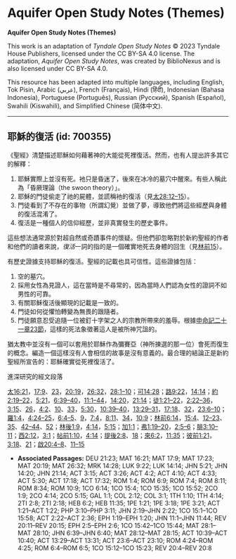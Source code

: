 # Aquifer Open Study Notes (Themes)

**Aquifer Open Study Notes (Themes)**

This work is an adaptation of *Tyndale Open Study Notes* © 2023 Tyndale House Publishers, licensed under the CC BY\-SA 4\.0 license. The adaptation, *Aquifer Open Study Notes*, was created by BiblioNexus and is also licensed under CC BY\-SA 4\.0\.

This resource has been adapted into multiple languages, including English, Tok Pisin, Arabic (عربي), French (Français), Hindi (हिंदी), Indonesian (Bahasa Indonesia), Portuguese (Português), Russian (Русский), Spanish (Español), Swahili (Kiswahili), and Simplified Chinese (简体中文).



--------------------------------

## 耶穌的復活 (id: 700355)

《聖經》清楚描述耶穌如何藉著神的大能從死裡復活。然而，也有人提出許多其它的解釋：

1. 耶穌實際上並沒有死。衪只是昏迷了，後來在冰冷的墓穴中醒來。有些人稱此為「昏厥理論（the swoon theory）」。
2. 耶穌的門徒偷走了祂的屍體，並謊稱衪的復活（見[太28:12–15](https://ref.ly/Matt28:12-Matt28:15)）。
3. 門徒看到了不存在的事物（所謂幻覺）並做了夢，導致他們將這些經歷與身體的復活混淆了。
4. 復活是一種個人的信仰經歷，並非真實發生的歷史事件。

這些想法通常源於對超自然或奇蹟事件的懷疑。但他們卻忽略對於新約聖經的作者和他們的讀者來說，*復活*一詞的指的是一個確實地死去身體的回生（見[林前15](https://ref.ly/1Cor15:1-1Cor15:58)）。

有歷史證據支持耶穌的復活。聖經的記載也具可信性。這些證據包括：

1. 空的墓穴。
2. 採用女性為見證人，這在當時是不尋常的，因為當時人們認為女性的證詞不如男性的可靠。
3. 有關耶穌復活後顯現的記載是一致的。
4. 門徒如何從懼怕轉變為無畏的跟隨者。
5. 門徒願意忍受追隨一位被釘十字架之人的宗教所帶來的羞辱。根據[申命記二十一章23節](https://ref.ly/Deut21:23)，這樣的死法象徵著這人是被所神咒詛的。

猶太教中並沒有一個可以套用於耶穌作為彌賽亞（神所揀選的那一位）會死而復生的概念。編造一個這樣沒有人會相信的故事是沒有意義的。最合理的結論正是新約聖經所宣告的：耶穌確實從死裡復活了。

進深研究的經文段落

[太16:21](https://ref.ly/Matt16:21)，[17:9](https://ref.ly/Matt17:9)、[23](https://ref.ly/Matt17:23)，[20:19](https://ref.ly/Matt20:19)，[26:32](https://ref.ly/Matt26:32)，[28:1–10](https://ref.ly/Matt28:1-Matt28:10)；[可14:28](https://ref.ly/Mark14:28)；[路9:22](https://ref.ly/Luke9:22)，[14:14](https://ref.ly/Luke14:14)；[約2:19–22](https://ref.ly/John2:19-John2:22)，[5:21](https://ref.ly/John5:21)，[6:39–40](https://ref.ly/John6:39-John6:40)，[11:1–44](https://ref.ly/John11:1-John11:44)，[14:20](https://ref.ly/John14:20)，[21:14](https://ref.ly/John21:14)；[徒1:21–22](https://ref.ly/Acts1:21-Acts1:22)，[2:22–36](https://ref.ly/Acts2:22-Acts2:36)，[3:15](https://ref.ly/Acts3:15)、[26](https://ref.ly/Acts3:26)，[4:2](https://ref.ly/Acts4:2)、[10](https://ref.ly/Acts4:10)、[33](https://ref.ly/Acts4:33)，[5:30](https://ref.ly/Acts5:30)，[10:39–40](https://ref.ly/Acts10:39-Acts10:40)，[13:29–31](https://ref.ly/Acts13:29-Acts13:31)，[17:18](https://ref.ly/Acts17:18)、[32](https://ref.ly/Acts17:32)，[23:6–10](https://ref.ly/Acts23:6-Acts23:10)；[羅1:4](https://ref.ly/Rom1:4)，[4:24–25](https://ref.ly/Rom4:24-Rom4:25)，[6:4–5](https://ref.ly/Rom6:4-Rom6:5)、[9](https://ref.ly/Rom6:9)，[7:4](https://ref.ly/Rom7:4)，[8:11](https://ref.ly/Rom8:11)、[34](https://ref.ly/Rom8:34)，[10:9](https://ref.ly/Rom10:9)；[林前6:14](https://ref.ly/1Cor6:14)，[15:4](https://ref.ly/1Cor15:4)、[12–23](https://ref.ly/1Cor15:12-1Cor15:23)、[35](https://ref.ly/1Cor15:35)、[42–44](https://ref.ly/1Cor15:42-1Cor15:44)、[52](https://ref.ly/1Cor15:52)；[林後1:9](https://ref.ly/2Cor1:9)，[4:14](https://ref.ly/2Cor4:14)，[5:15](https://ref.ly/2Cor5:15)；[加1:1](https://ref.ly/Gal1:1)；[弗1:19–20](https://ref.ly/Eph1:19-Eph1:20)，[2:5–6](https://ref.ly/Eph2:5-Eph2:6)；[腓3:10–11](https://ref.ly/Phil3:10-Phil3:11)；[西2:12](https://ref.ly/Col2:12)，[3:1](https://ref.ly/Col3:1)；[帖前1:10](https://ref.ly/1Thess1:10)，[4:14](https://ref.ly/1Thess4:14)；[提後2:8](https://ref.ly/2Tim2:8)、[18](https://ref.ly/2Tim2:18)；[來6:2](https://ref.ly/Heb6:2)，[11:35](https://ref.ly/Heb11:35)；[彼前1:21](https://ref.ly/1Pet1:21)，[3:18](https://ref.ly/1Pet3:18)、[21](https://ref.ly/1Pet3:21)；[啟20:4–8](https://ref.ly/Rev20:4-Rev20:8)、[11–15](https://ref.ly/Rev20:11-Rev20:15)

* **Associated Passages:** DEU 21:23; MAT 16:21; MAT 17:9; MAT 17:23; MAT 20:19; MAT 26:32; MRK 14:28; LUK 9:22; LUK 14:14; JHN 5:21; JHN 14:20; JHN 21:14; ACT 3:15; ACT 3:26; ACT 4:2; ACT 4:10; ACT 4:33; ACT 5:30; ACT 17:18; ACT 17:32; ROM 1:4; ROM 6:9; ROM 7:4; ROM 8:11; ROM 8:34; ROM 10:9; 1CO 6:14; 1CO 15:4; 1CO 15:35; 1CO 15:52; 2CO 1:9; 2CO 4:14; 2CO 5:15; GAL 1:1; COL 2:12; COL 3:1; 1TH 1:10; 1TH 4:14; 2TI 2:8; 2TI 2:18; HEB 6:2; HEB 11:35; 1PE 1:21; 1PE 3:18; 1PE 3:21; ACT 1:21–ACT 1:22; PHP 3:10–PHP 3:11; JHN 2:19–JHN 2:22; 1CO 15:1–1CO 15:58; ACT 2:22–ACT 2:36; EPH 1:19–EPH 1:20; JHN 11:1–JHN 11:44; REV 20:11–REV 20:15; EPH 2:5–EPH 2:6; 1CO 15:42–1CO 15:44; MAT 28:1–MAT 28:10; JHN 6:39–JHN 6:40; MAT 28:12–MAT 28:15; ACT 10:39–ACT 10:40; ACT 13:29–ACT 13:31; ACT 23:6–ACT 23:10; ROM 4:24–ROM 4:25; ROM 6:4–ROM 6:5; 1CO 15:12–1CO 15:23; REV 20:4–REV 20:8

